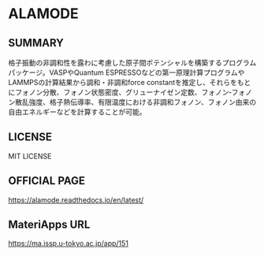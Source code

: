 # ALAMODE

## SUMMARY 

 格子振動の非調和性を露わに考慮した原子間ポテンシャルを構築するプログラムパッケージ。VASPやQuantum ESPRESSOなどの第一原理計算プログラムやLAMMPSの計算結果から調和・非調和force constantを推定し、それらをもとにフォノン分散、フォノン状態密度、グリューナイゼン定数、フォノン‐フォノン散乱強度、格子熱伝導率、有限温度における非調和フォノン、フォノン由来の自由エネルギーなどを計算することが可能。

## LICENSE 

 MIT LICENSE

## OFFICIAL PAGE 

 https://alamode.readthedocs.io/en/latest/

## MateriApps URL 

 https://ma.issp.u-tokyo.ac.jp/app/151
